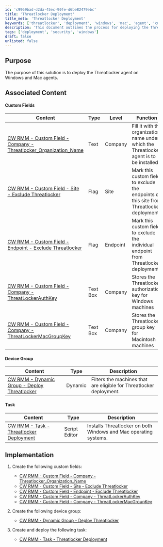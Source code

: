 ```yaml
---
id: 'c9969bad-d2da-45ec-90fe-d6be82479ebc'
title: 'Threatlocker Deployment'
title_meta: 'Threatlocker Deployment'
keywords: ['threatlocker', 'deployment', 'windows', 'mac', 'agent', 'customfield', 'dynamicgroup', 'task']
description: 'This document outlines the process for deploying the Threatlocker agent on both Windows and Mac operating systems. It includes necessary custom fields, device group creation, and task deployment steps to ensure successful implementation.'
tags: ['deployment', 'security', 'windows']
draft: false
unlisted: false
---
```


## Purpose

The purpose of this solution is to deploy the Threatlocker agent on Windows and Mac agents.

## Associated Content

#### Custom Fields

| Content                                                                                          | Type      | Level   | Function                                                                                                     |
|--------------------------------------------------------------------------------------------------|-----------|---------|--------------------------------------------------------------------------------------------------------------|
| [CW RMM - Custom Field - Company - Threatlocker_Organization_Name](<../cwrmm/custom-fields/Company - Threatlocker_Organization_Name.md>) | Text      | Company | Fill it with the organization name under which the Threatlocker agent is to be installed                    |
| [CW RMM - Custom Field - Site - Exclude Threatlocker](<../cwrmm/custom-fields/Site - Exclude Threatlocker.md>) | Flag      | Site    | Mark this custom field to exclude the endpoints of this site from Threatlocker deployment                   |
| [CW RMM - Custom Field - Endpoint - Exclude Threatlocker](<../cwrmm/custom-fields/Endpoint - Exclude Threatlocker.md>) | Flag      | Endpoint| Mark this custom field to exclude the individual endpoint from Threatlocker deployment                       |
| [CW RMM - Custom Field - Company - ThreatLockerAuthKey](<../cwrmm/custom-fields/Company - ThreatLockerAuthKey.md>) | Text Box  | Company | Stores the Threatlocker authorization key for Windows machines                                              |
| [CW RMM - Custom Field - Company - ThreatLockerMacGroupKey](<../cwrmm/custom-fields/Company - ThreatLockerMacGroupKey.md>) | Text Box  | Company | Stores the Threatlocker group key for Macintosh machines                                                    |

#### Device Group

| Content                                                                                          | Type      | Description                                                                                                 |
|--------------------------------------------------------------------------------------------------|-----------|-------------------------------------------------------------------------------------------------------------|
| [CW RMM - Dynamic Group - Deploy Threatlocker](<../cwrmm/groups/Deploy Threatlocker.md>) | Dynamic   | Filters the machines that are eligible for Threatlocker deployment.                                        |

#### Task

| Content                                                                                          | Type          | Description                                                                                                 |
|--------------------------------------------------------------------------------------------------|---------------|-------------------------------------------------------------------------------------------------------------|
| [CW RMM - Task - Threatlocker Deployment](https://proval.itglue.com/DOC-5078775-17730645)     | Script Editor | Installs Threatlocker on both Windows and Mac operating systems.                                           |

## Implementation

1. Create the following custom fields:
   - [CW RMM - Custom Field - Company - Threatlocker_Organization_Name](<../cwrmm/custom-fields/Company - Threatlocker_Organization_Name.md>)
   - [CW RMM - Custom Field - Site - Exclude Threatlocker](<../cwrmm/custom-fields/Site - Exclude Threatlocker.md>)
   - [CW RMM - Custom Field - Endpoint - Exclude Threatlocker](<../cwrmm/custom-fields/Endpoint - Exclude Threatlocker.md>)
   - [CW RMM - Custom Field - Company - ThreatLockerAuthKey](<../cwrmm/custom-fields/Company - ThreatLockerAuthKey.md>)
   - [CW RMM - Custom Field - Company - ThreatLockerMacGroupKey](<../cwrmm/custom-fields/Company - ThreatLockerMacGroupKey.md>)

2. Create the following device group:
   - [CW RMM - Dynamic Group - Deploy Threatlocker](<../cwrmm/groups/Deploy Threatlocker.md>)

3. Create and deploy the following task:
   - [CW RMM - Task - Threatlocker Deployment](https://proval.itglue.com/DOC-5078775-17730645)



